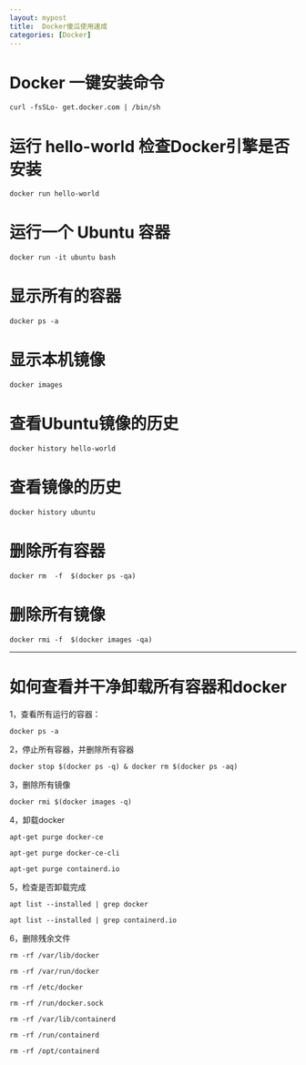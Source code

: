 ```yaml
---
layout: mypost
title:  Docker傻瓜使用速成
categories: [Docker]
---
```

# Docker 一键安装命令
```
curl -fsSLo- get.docker.com | /bin/sh
```

# 运行 hello-world 检查Docker引擎是否安装
```
docker run hello-world
```

# 运行一个 Ubuntu 容器
```
docker run -it ubuntu bash
```

# 显示所有的容器
```
docker ps -a
```

# 显示本机镜像

```
docker images
```

# 查看Ubuntu镜像的历史

```
docker history hello-world
```

# 查看镜像的历史

```
docker history ubuntu
```

#  删除所有容器

```
docker rm  -f  $(docker ps -qa)
```

#  删除所有镜像

```
docker rmi -f  $(docker images -qa)
```

-----------------------------------
# 如何查看并干净卸载所有容器和docker

1，查看所有运行的容器：

```
docker ps -a
```

2，停止所有容器，并删除所有容器

```
docker stop $(docker ps -q) & docker rm $(docker ps -aq)
```

3，删除所有镜像

```
docker rmi $(docker images -q)
```

4，卸载docker

```
apt-get purge docker-ce

apt-get purge docker-ce-cli

apt-get purge containerd.io
```

5，检查是否卸载完成

```
apt list --installed | grep docker

apt list --installed | grep containerd.io
```

6，删除残余文件

```
rm -rf /var/lib/docker

rm -rf /var/run/docker

rm -rf /etc/docker

rm -rf /run/docker.sock

rm -rf /var/lib/containerd

rm -rf /run/containerd

rm -rf /opt/containerd
```
